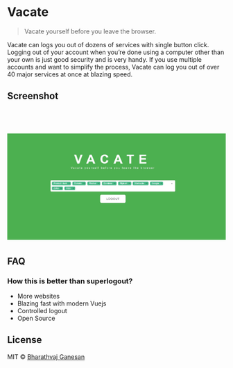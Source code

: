 # Vacate

> Vacate yourself before you leave the browser.

Vacate can logs you out of dozens of services with single button click. Logging out of your account when you’re done using a computer other than your own is just good security and is very handy. If you use multiple accounts and want to simplify the process, Vacate can log you out of over 40 major services at once at blazing speed.

## Screenshot

<h1 align="center">
	<br>
	<img width="1000" src="./media/screenshot.jpg">
	<br>
</h1>

## FAQ

### How this is better than superlogout?

- More websites
- Blazing fast with modern Vuejs
- Controlled logout
- Open Source

## License

MIT © [Bharathvaj Ganesan](https://bharathvajganesan.me)
